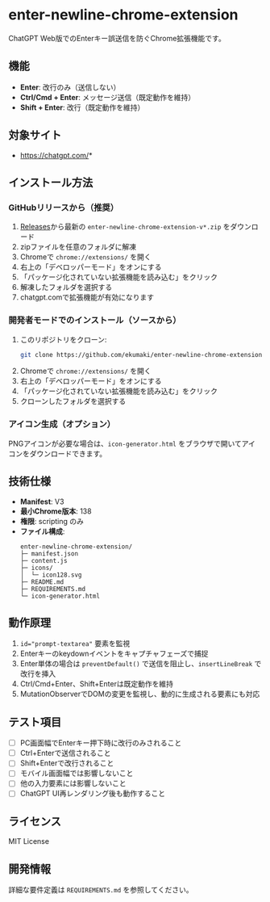 # enter-newline-chrome-extension

ChatGPT Web版でのEnterキー誤送信を防ぐChrome拡張機能です。

## 機能

- **Enter**: 改行のみ（送信しない）
- **Ctrl/Cmd + Enter**: メッセージ送信（既定動作を維持）
- **Shift + Enter**: 改行（既定動作を維持）

## 対象サイト

- https://chatgpt.com/*

## インストール方法

### GitHubリリースから（推奨）

1. [Releases](https://github.com/ekumaki/enter-newline-chrome-extension/releases)から最新の `enter-newline-chrome-extension-v*.zip` をダウンロード
2. zipファイルを任意のフォルダに解凍
3. Chromeで `chrome://extensions/` を開く
4. 右上の「デベロッパーモード」をオンにする
5. 「パッケージ化されていない拡張機能を読み込む」をクリック
6. 解凍したフォルダを選択する
7. chatgpt.comで拡張機能が有効になります

### 開発者モードでのインストール（ソースから）

1. このリポジトリをクローン:
   ```bash
   git clone https://github.com/ekumaki/enter-newline-chrome-extension.git
   ```
2. Chromeで `chrome://extensions/` を開く
3. 右上の「デベロッパーモード」をオンにする
4. 「パッケージ化されていない拡張機能を読み込む」をクリック
5. クローンしたフォルダを選択する

### アイコン生成（オプション）

PNGアイコンが必要な場合は、`icon-generator.html` をブラウザで開いてアイコンをダウンロードできます。

## 技術仕様

- **Manifest**: V3
- **最小Chrome版本**: 138
- **権限**: scripting のみ
- **ファイル構成**:
  ```
  enter-newline-chrome-extension/
  ├─ manifest.json
  ├─ content.js
  ├─ icons/
  │  └─ icon128.svg
  ├─ README.md
  ├─ REQUIREMENTS.md
  └─ icon-generator.html
  ```

## 動作原理

1. `id="prompt-textarea"` 要素を監視
2. Enterキーのkeydownイベントをキャプチャフェーズで捕捉
3. Enter単体の場合は `preventDefault()` で送信を阻止し、`insertLineBreak` で改行を挿入
4. Ctrl/Cmd+Enter、Shift+Enterは既定動作を維持
5. MutationObserverでDOMの変更を監視し、動的に生成される要素にも対応

## テスト項目

- [ ] PC画面幅でEnterキー押下時に改行のみされること
- [ ] Ctrl+Enterで送信されること
- [ ] Shift+Enterで改行されること
- [ ] モバイル画面幅では影響しないこと
- [ ] 他の入力要素には影響しないこと
- [ ] ChatGPT UI再レンダリング後も動作すること

## ライセンス

MIT License

## 開発情報

詳細な要件定義は `REQUIREMENTS.md` を参照してください。